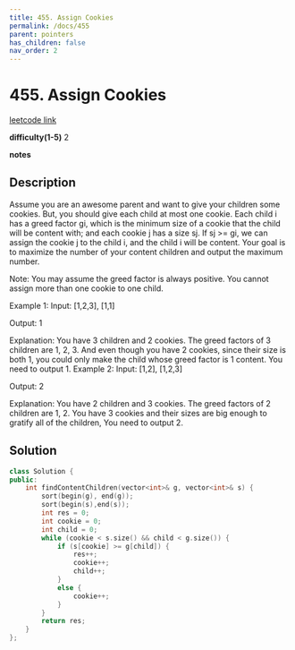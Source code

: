 ```yaml
---
title: 455. Assign Cookies
permalink: /docs/455
parent: pointers
has_children: false
nav_order: 2
---
```

# 455. Assign Cookies
[leetcode link](https://leetcode.com/problems/assign-cookies/)

**difficulty(1-5)** 
2

**notes**   


## Description
Assume you are an awesome parent and want to give your children some cookies. But, you should give each child at most one cookie. Each child i has a greed factor gi, which is the minimum size of a cookie that the child will be content with; and each cookie j has a size sj. If sj >= gi, we can assign the cookie j to the child i, and the child i will be content. Your goal is to maximize the number of your content children and output the maximum number.

Note:
You may assume the greed factor is always positive.
You cannot assign more than one cookie to one child.

Example 1:
Input: [1,2,3], [1,1]

Output: 1

Explanation: You have 3 children and 2 cookies. The greed factors of 3 children are 1, 2, 3. 
And even though you have 2 cookies, since their size is both 1, you could only make the child whose greed factor is 1 content.
You need to output 1.
Example 2:
Input: [1,2], [1,2,3]

Output: 2

Explanation: You have 2 children and 3 cookies. The greed factors of 2 children are 1, 2. 
You have 3 cookies and their sizes are big enough to gratify all of the children, 
You need to output 2.

## Solution
```c++
class Solution {
public:
    int findContentChildren(vector<int>& g, vector<int>& s) {
        sort(begin(g), end(g));
        sort(begin(s),end(s));
        int res = 0; 
        int cookie = 0;
        int child = 0;
        while (cookie < s.size() && child < g.size()) {
            if (s[cookie] >= g[child]) {
                res++;
                cookie++;
                child++;
            }
            else {
                cookie++;
            }
        }
        return res;
    }
};
```

<!-- 
Default label
{: .label }

Blue label
{: .label .label-blue }

Stable
{: .label .label-green }

New release
{: .label .label-purple }

Coming soon
{: .label .label-yellow }

Deprecated
{: .label .label-red } -->
